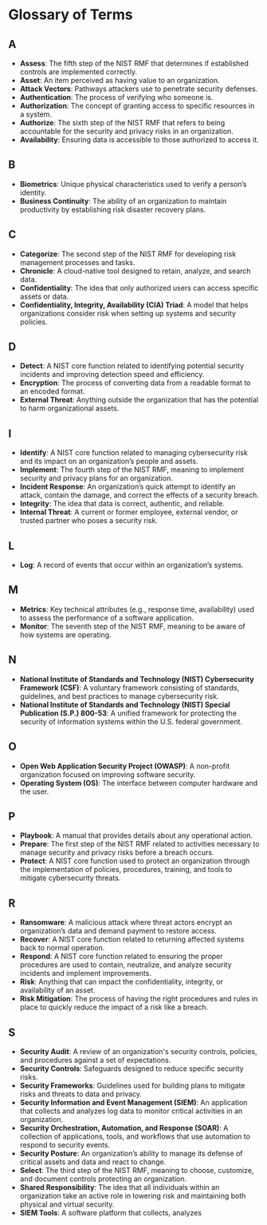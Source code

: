 # Glossary of Terms

## A

- **Assess**: The fifth step of the NIST RMF that determines if established controls are implemented correctly.
- **Asset**: An item perceived as having value to an organization.
- **Attack Vectors**: Pathways attackers use to penetrate security defenses.
- **Authentication**: The process of verifying who someone is.
- **Authorization**: The concept of granting access to specific resources in a system.
- **Authorize**: The sixth step of the NIST RMF that refers to being accountable for the security and privacy risks in an organization.
- **Availability**: Ensuring data is accessible to those authorized to access it.

## B

- **Biometrics**: Unique physical characteristics used to verify a person’s identity.
- **Business Continuity**: The ability of an organization to maintain productivity by establishing risk disaster recovery plans.

## C

- **Categorize**: The second step of the NIST RMF for developing risk management processes and tasks.
- **Chronicle**: A cloud-native tool designed to retain, analyze, and search data.
- **Confidentiality**: The idea that only authorized users can access specific assets or data.
- **Confidentiality, Integrity, Availability (CIA) Triad**: A model that helps organizations consider risk when setting up systems and security policies.

## D

- **Detect**: A NIST core function related to identifying potential security incidents and improving detection speed and efficiency.
- **Encryption**: The process of converting data from a readable format to an encoded format.
- **External Threat**: Anything outside the organization that has the potential to harm organizational assets.

## I

- **Identify**: A NIST core function related to managing cybersecurity risk and its impact on an organization’s people and assets.
- **Implement**: The fourth step of the NIST RMF, meaning to implement security and privacy plans for an organization.
- **Incident Response**: An organization’s quick attempt to identify an attack, contain the damage, and correct the effects of a security breach.
- **Integrity**: The idea that data is correct, authentic, and reliable.
- **Internal Threat**: A current or former employee, external vendor, or trusted partner who poses a security risk.

## L

- **Log**: A record of events that occur within an organization’s systems.

## M

- **Metrics**: Key technical attributes (e.g., response time, availability) used to assess the performance of a software application.
- **Monitor**: The seventh step of the NIST RMF, meaning to be aware of how systems are operating.

## N

- **National Institute of Standards and Technology (NIST) Cybersecurity Framework (CSF)**: A voluntary framework consisting of standards, guidelines, and best practices to manage cybersecurity risk.
- **National Institute of Standards and Technology (NIST) Special Publication (S.P.) 800-53**: A unified framework for protecting the security of information systems within the U.S. federal government.

## O

- **Open Web Application Security Project (OWASP)**: A non-profit organization focused on improving software security.
- **Operating System (OS)**: The interface between computer hardware and the user.

## P

- **Playbook**: A manual that provides details about any operational action.
- **Prepare**: The first step of the NIST RMF related to activities necessary to manage security and privacy risks before a breach occurs.
- **Protect**: A NIST core function used to protect an organization through the implementation of policies, procedures, training, and tools to mitigate cybersecurity threats.

## R

- **Ransomware**: A malicious attack where threat actors encrypt an organization’s data and demand payment to restore access.
- **Recover**: A NIST core function related to returning affected systems back to normal operation.
- **Respond**: A NIST core function related to ensuring the proper procedures are used to contain, neutralize, and analyze security incidents and implement improvements.
- **Risk**: Anything that can impact the confidentiality, integrity, or availability of an asset.
- **Risk Mitigation**: The process of having the right procedures and rules in place to quickly reduce the impact of a risk like a breach.

## S

- **Security Audit**: A review of an organization's security controls, policies, and procedures against a set of expectations.
- **Security Controls**: Safeguards designed to reduce specific security risks.
- **Security Frameworks**: Guidelines used for building plans to mitigate risks and threats to data and privacy.
- **Security Information and Event Management (SIEM)**: An application that collects and analyzes log data to monitor critical activities in an organization.
- **Security Orchestration, Automation, and Response (SOAR)**: A collection of applications, tools, and workflows that use automation to respond to security events.
- **Security Posture**: An organization’s ability to manage its defense of critical assets and data and react to change.
- **Select**: The third step of the NIST RMF, meaning to choose, customize, and document controls protecting an organization.
- **Shared Responsibility**: The idea that all individuals within an organization take an active role in lowering risk and maintaining both physical and virtual security.
- **SIEM Tools**: A software platform that collects, analyzes
